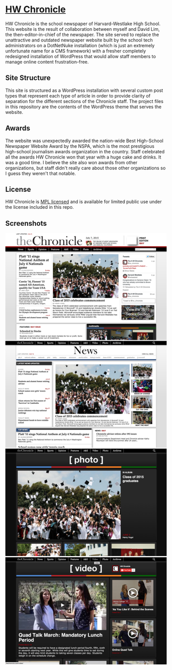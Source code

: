 # [HW Chronicle](http://hwchronicle.com/)

HW Chronicle is the school newspaper of Harvard-Westlake High School. This website is the result of collaboration between myself and David Lim, the then-editor-in-chief of the newspaper. The site served to replace the unattractive and outdated newspaper website built by the school tech administrators on a DotNetNuke installation (which is just an extremely unfortunate name for a CMS framework) with a fresher completely redesigned installation of WordPress that would allow staff members to manage online content frustration-free.

## Site Structure
This site is structured as a WordPress installation with several custom post types that represent each type of article in order to provide clarity of separation for the different sections of the Chronicle staff. The project files in this repository are the contents of the WordPress theme that serves the website.

## Awards

The website was unexpectedly awarded the nation-wide Best High-School Newspaper Website Award by the NSPA, which is the most prestigious high-school journalism awards organization in the country. Staff celebrated all the awards HW Chronicle won that year with a huge cake and drinks. It was a good time. I believe the site also won awards from other organizations, but staff didn't really care about those other organizations so I guess they weren't that notable.

## License

HW Chronicle is [MPL licensed](./LICENSE?raw=true) and is available for limited public use under the license included in this repo.

## Screenshots

![ScreenShot](./screenshots/v1.png)
![ScreenShot](./screenshots/v2.png)
![ScreenShot](./screenshots/v3.png)
![ScreenShot](./screenshots/v4.png)